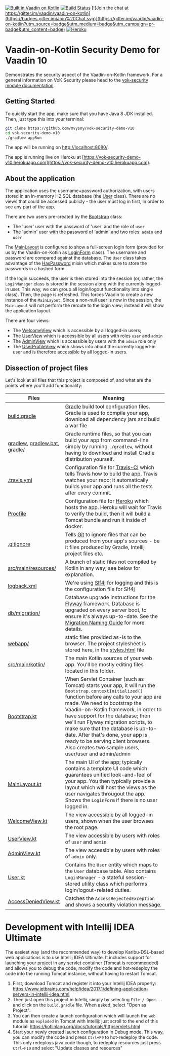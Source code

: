 [![Built in Vaadin on Kotlin](http://vaadinonkotlin.eu/images/built_in_vok_badge_small.png)](http://vaadinonkotlin.eu)
[![Build Status](https://travis-ci.org/mvysny/vok-security-demo-v10.svg?branch=master)](https://travis-ci.org/mvysny/vok-security-demo-v10)
[![Join the chat at https://gitter.im/vaadin/vaadin-on-kotlin](https://badges.gitter.im/Join%20Chat.svg)](https://gitter.im/vaadin/vaadin-on-kotlin?utm_source=badge&utm_medium=badge&utm_campaign=pr-badge&utm_content=badge)
[![Heroku](https://heroku-badge.herokuapp.com/?app=vok-security-demo-v10&style=flat&svg=1)](https://vok-security-demo-v10.herokuapp.com/)

# Vaadin-on-Kotlin Security Demo for Vaadin 10

Demonstrates the security aspect of the Vaadin-on-Kotlin framework. For a general information on
VoK Security please head to the [vok-security module documentation](https://github.com/mvysny/vaadin-on-kotlin/blob/master/vok-security/README.md).

## Getting Started

To quickly start the app, make sure that you have Java 8 JDK installed. Then, just type this into your terminal:

```bash
git clone https://github.com/mvysny/vok-security-demo-v10
cd vok-security-demo-v10
./gradlew appRun
```

The app will be running on [http://localhost:8080/](http://localhost:8080/).

The app is running live on Heroku at [https://vok-security-demo-v10.herokuapp.com](https://vok-security-demo-v10.herokuapp.com).

## About the application

The application uses the username+password authorization, with users stored in an in-memory H2 SQL database
(the [User](src/main/kotlin/com/vaadin/securitydemo/User.kt) class). There are no
views that could be accessed publicly - the user must log in first, in order to see any part of the app.

There are two users pre-created by the [Bootstrap](src/main/kotlin/com/vaadin/securitydemo/Bootstrap.kt) class:

* The 'user' user with the password of 'user' and the role of `user`
* The 'admin' user with the password of 'admin' and two roles: `admin` and `user`

The [MainLayout](src/main/kotlin/com/vaadin/securitydemo/MainLayout.kt) is configured to show a full-screen
login form (provided for us by the Vaadin-on-Kotlin as [LoginForm](https://github.com/mvysny/vaadin-on-kotlin/blob/master/vok-util-vaadin10/src/main/kotlin/com/github/vok/framework/flow/VokSecurity.kt) class).
The username and password are compared against the database. The `User` class takes advantage
of the [HasPassword](https://github.com/mvysny/vaadin-on-kotlin/blob/master/vok-security/src/main/kotlin/com/github/vok/security/simple/HasPassword.kt)
mixin which makes sure to store the passwords in a hashed form.

If the login succeeds, the user is then stored into the session (or, rather, the `LoginManager` class
is stored in the session along with the currently logged-in user. This way, we can group all
login/logout functionality into single class). Then, the page is refreshed. This forces Vaadin
to create a new instance of the `MainLayout`. Since a non-null user is now in the session, the `MainLayout`
will not perform the reroute to the login view; instead it will show the application layout.

There are four views:

* The [WelcomeView](src/main/kotlin/com/vaadin/securitydemo/WelcomeView.kt) which is accessible by all logged-in users;
* The [UserView](src/main/kotlin/com/vaadin/securitydemo/UserView.kt) which is accessible by all users with roles `user` and `admin`
* The [AdminView](src/main/kotlin/com/vaadin/securitydemo/AdminView.kt) which is accessible by users with the `admin` role only
* The [UserProfileView](src/main/kotlin/com/vaadin/securitydemo/UserProfileView.kt) which shows info about the currently logged-in user and is therefore accessible by
  all logged-in users.

## Dissection of project files

Let's look at all files that this project is composed of, and what are the points where you'll add functionality:

| Files | Meaning
| ----- | -------
| [build.gradle](build.gradle) | [Gradle](https://gradle.org/) build tool configuration files. Gradle is used to compile your app, download all dependency jars and build a war file
| [gradlew](gradlew), [gradlew.bat](gradlew.bat), [gradle/](gradle) | Gradle runtime files, so that you can build your app from command-line simply by running `./gradlew`, without having to download and install Gradle distribution yourself.
| [.travis.yml](.travis.yml) | Configuration file for [Travis-CI](http://travis-ci.org/) which tells Travis how to build the app. Travis watches your repo; it automatically builds your app and runs all the tests after every commit.
| [Procfile](Procfile) | Configuration file for [Heroku](https://www.heroku.com/) which hosts the app. Heroku will wait for Travis to verify the build, then it will build a Tomcat bundle and run it inside of docker.
| [.gitignore](.gitignore) | Tells [Git](https://git-scm.com/) to ignore files that can be produced from your app's sources - be it files produced by Gradle, Intellij project files etc.
| [src/main/resources/](src/main/resources) | A bunch of static files not compiled by Kotlin in any way; see below for explanation.
| [logback.xml](src/main/resources/logback.xml) | We're using [Slf4j](https://www.slf4j.org/) for logging and this is the configuration file for Slf4j
| [db/migration/](src/main/resources/db/migration) | Database upgrade instructions for the [Flyway](https://flywaydb.org/) framework. Database is upgraded on every server boot, to ensure it's always up-to-date. See the [Migration Naming Guide](https://flywaydb.org/documentation/migrations#naming) for more details.
| [webapp/](src/main/webapp) | static files provided as-is to the browser. The project stylesheet is stored here, in the [styles.html](src/main/webapp/frontend/styles.html) file
| [src/main/kotlin/](src/main/kotlin) | The main Kotlin sources of your web app. You'll be mostly editing files located in this folder.
| [Bootstrap.kt](src/main/kotlin/com/vaadin/securitydemo/Bootstrap.kt) | When Servlet Container (such as Tomcat) starts your app, it will run the `Bootstrap.contextInitialized()` function before any calls to your app are made. We need to bootstrap the Vaadin-on-Kotlin framework, in order to have support for the database; then we'll run Flyway migration scripts, to make sure that the database is up-to-date. After that's done, your app is ready to be serving client browsers. Also creates two sample users, user/user and admin/admin
| [MainLayout.kt](src/main/kotlin/com/vaadin/securitydemo/MainLayout.kt) | The main UI of the app; typically contains a template UI code which guarantees unified look-and-feel of your app. You then typically provide a layout which will host the views as the user navigates througout the app. Shows the `LoginForm` if there is no user logged in.
| [WelcomeView.kt](src/main/kotlin/com/vaadin/securitydemo/WelcomeView.kt) | The view accessible by all logged-in users, shown when the user browses the root page.
| [UserView.kt](src/main/kotlin/com/vaadin/securitydemo/UserView.kt) | The view accessible by users with roles of `user` and `admin`
| [AdminView.kt](src/main/kotlin/com/vaadin/securitydemo/AdminView.kt) | The view accessible by users with roles of `admin` only.
| [User.kt](src/main/kotlin/com/vaadin/securitydemo/User.kt) | Contains the `User` entity which maps to the `User` database table. Also contains `LoginManager` - a stateful session-stored utility class which performs login/logout-related duties.
| [AccessDeniedView.kt](src/main/kotlin/com/vaadin/securitydemo/AccessDeniedView.kt) | Catches the `AccessRejectedException` and shows a security violation message.

# Development with Intellij IDEA Ultimate

The easiest way (and the recommended way) to develop Karibu-DSL-based web applications is to use Intellij IDEA Ultimate.
It includes support for launching your project in any servlet container (Tomcat is recommended)
and allows you to debug the code, modify the code and hot-redeploy the code into the running Tomcat
instance, without having to restart Tomcat.

1. First, download Tomcat and register it into your Intellij IDEA properly: https://www.jetbrains.com/help/idea/2017.1/defining-application-servers-in-intellij-idea.html
2. Then just open this project in Intellij, simply by selecting `File / Open...` and click on the
   `build.gradle` file. When asked, select "Open as Project".
2. You can then create a launch configuration which will launch the `web` module as `exploded` in Tomcat with Intellij: just
   scroll to the end of this tutorial: https://kotlinlang.org/docs/tutorials/httpservlets.html
3. Start your newly created launch configuration in Debug mode. This way, you can modify the code
   and press `Ctrl+F9` to hot-redeploy the code. This only redeploys java code though, to
   redeploy resources just press `Ctrl+F10` and select "Update classes and resources"
